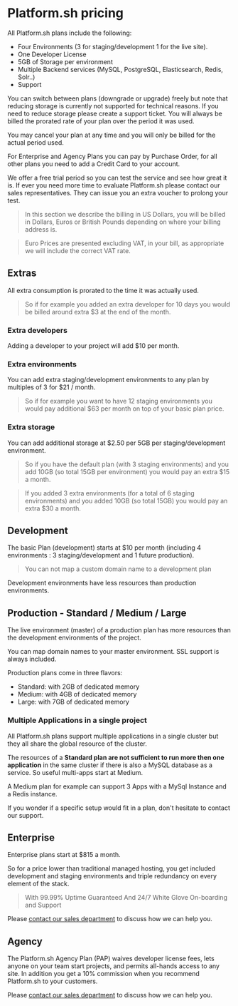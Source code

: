 # Platform.sh pricing

All Platform.sh plans include the following:

* Four Environments (3 for staging/development 1 for the live site).
* One Developer License
* 5GB of Storage per environment
* Multiple Backend services (MySQL, PostgreSQL, Elasticsearch, Redis, Solr..)
* Support

You can switch between plans (downgrade or upgrade) freely but note that
reducing storage is currently not supported for technical reasons. If you need
to reduce storage please create a support ticket. You will always be billed the
prorated rate of your plan over the period it was used.

You may cancel your plan at any time and you will only be billed for the actual
period used.

For Enterprise and Agency Plans you can pay by Purchase Order, for all other
plans you need to add a Credit Card to your account.

We offer a free trial period so you can test the service and see how great it
is. If ever you need more time to evaluate Platform.sh please contact our sales
representatives. They can issue you an extra voucher to prolong your test.

> In this section we describe the billing in US Dollars, you will be billed in
> Dollars, Euros or British Pounds depending on where your billing address is.

> Euro Prices are presented excluding VAT, in your bill, as appropriate we will
> include the correct VAT rate.

## Extras

All extra consumption is prorated to the time it was actually used.

> So if for example you added an extra developer for 10 days you would be billed around  extra $3 at the end of the month.

### Extra developers

Adding a developer to your project will add $10 per month.

### Extra environments

You can add extra staging/development environments to any plan by multiples of 3
for $21 / month.

> So if for example you want to have 12 staging environments you would pay additional $63 per month on top of your basic plan price.

### Extra storage

You can add additional storage at $2.50 per 5GB  per staging/development
environment.

>So if you have the default plan (with 3 staging environments) and you add 10GB (so total 15GB per environment) you would pay an extra $15 a month.

>If you added 3 extra environments (for a total of 6 staging environments) and you added 10GB (so total 15GB) you would pay an extra $30 a month.

## Development

The basic Plan (development) starts at $10 per month (including 4 environments : 3 staging/development and 1 future production).

> You can not map a custom domain name to a development plan

Development environments have less resources than production environments.

## Production - Standard / Medium / Large

The live environment (master) of a production plan has more resources
than the development environments of the project.

You can map domain names to your master environment. SSL support is always
included.

Production plans come in three flavors:

* Standard: with 2GB of dedicated memory
* Medium: with 4GB of dedicated memory
* Large: with 7GB of dedicated memory

### Multiple Applications in a single project
All Platform.sh plans support multiple applications in a single cluster but
they all share the global resource of the cluster.

The resources of a **Standard plan are not sufficient to run more then one
application** in the same cluster if there is also a MySQL database as a service. So useful multi-apps start at Medium.

A Medium plan for example can support 3 Apps with a MySql Instance and a Redis
instance.

If you wonder if a specific setup would fit in a plan, don't hesitate to
contact our support.

## Enterprise

Enterprise plans start at $815 a month.

So for a price lower than traditional managed hosting, you get included
development and staging environments and triple redundancy on every element of
the stack.

> With 99.99% Uptime Guaranteed
> And 24/7 White Glove On-boarding and Support

Please [contact our sales department](https://platform.sh/contact/#form) to discuss how we can help you.

## Agency

The Platform.sh Agency Plan (PAP) waives developer license fees, lets anyone on your team start projects, and permits all-hands access to any site. In addition you get a 10% commission when you recommend Platform.sh to your customers.

Please [contact our sales department](https://platform.sh/contact/#form) to discuss how we can help you.
